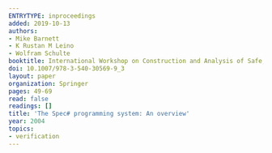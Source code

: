 ```yaml
---
ENTRYTYPE: inproceedings
added: 2019-10-13
authors:
- Mike Barnett
- K Rustan M Leino
- Wolfram Schulte
booktitle: International Workshop on Construction and Analysis of Safe, Secure, and Interoperable Smart Devices
doi: 10.1007/978-3-540-30569-9_3
layout: paper
organization: Springer
pages: 49-69
read: false
readings: []
title: 'The Spec# programming system: An overview'
year: 2004
topics:
- verification
---
```

